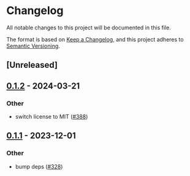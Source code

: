 # Changelog
All notable changes to this project will be documented in this file.

The format is based on [Keep a Changelog](https://keepachangelog.com/en/1.0.0/),
and this project adheres to [Semantic Versioning](https://semver.org/spec/v2.0.0.html).

## [Unreleased]

## [0.1.2](https://github.com/jdrouet/mrml/compare/css-compare-v0.1.1...css-compare-v0.1.2) - 2024-03-21

### Other
- switch license to MIT ([#388](https://github.com/jdrouet/mrml/pull/388))

## [0.1.1](https://github.com/jdrouet/mrml/compare/css-compare-v0.1.0...css-compare-v0.1.1) - 2023-12-01

### Other
- bump deps ([#328](https://github.com/jdrouet/mrml/pull/328))
